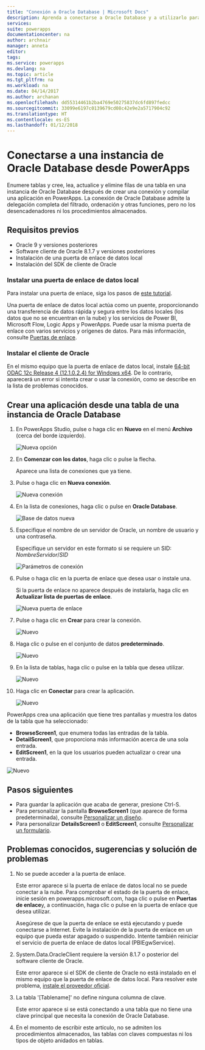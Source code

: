 ```yaml
---
title: "Conexión a Oracle Database | Microsoft Docs"
description: Aprenda a conectarse a Oracle Database y a utilizarlo para compilar aplicaciones en PowerApps.
services: 
suite: powerapps
documentationcenter: na
author: archnair
manager: anneta
editor: 
tags: 
ms.service: powerapps
ms.devlang: na
ms.topic: article
ms.tgt_pltfrm: na
ms.workload: na
ms.date: 04/14/2017
ms.author: archanan
ms.openlocfilehash: dd55314461b2ba4769e50275837dc6fd897fedcc
ms.sourcegitcommit: 33099e6197c0139679cd08c42e9e2a5717904c92
ms.translationtype: HT
ms.contentlocale: es-ES
ms.lasthandoff: 01/12/2018
---
```

# <a name="connect-to-an-oracle-database-from-powerapps"></a>Conectarse a una instancia de Oracle Database desde PowerApps
Enumere tablas y cree, lea, actualice y elimine filas de una tabla en una instancia de Oracle Database después de crear una conexión y compilar una aplicación en PowerApps. La conexión de Oracle Database admite la delegación completa del filtrado, ordenación y otras funciones, pero no los desencadenadores ni los procedimientos almacenados.

## <a name="prerequisites"></a>Requisitos previos
* Oracle 9 y versiones posteriores
* Software cliente de Oracle 8.1.7 y versiones posteriores
* Instalación de una puerta de enlace de datos local
* Instalación del SDK de cliente de Oracle

### <a name="install-an-on-premises-data-gateway"></a>Instalar una puerta de enlace de datos local
Para instalar una puerta de enlace, siga los pasos de [este tutorial](../gateway-management.md).

Una puerta de enlace de datos local actúa como un puente, proporcionando una transferencia de datos rápida y segura entre los datos locales (los datos que no se encuentran en la nube) y los servicios de Power BI, Microsoft Flow, Logic Apps y PowerApps. Puede usar la misma puerta de enlace con varios servicios y orígenes de datos. Para más información, consulte [Puertas de enlace](../gateway-reference.md).

### <a name="install-oracle-client"></a>Instalar el cliente de Oracle
En el mismo equipo que la puerta de enlace de datos local, instale [64-bit ODAC 12c Release 4 (12.1.0.2.4) for Windows x64](http://www.oracle.com/technetwork/database/windows/downloads/index-090165.html). De lo contrario, aparecerá un error si intenta crear o usar la conexión, como se describe en la lista de problemas conocidos.

## <a name="create-an-app-from-a-table-in-an-oracle-database"></a>Crear una aplicación desde una tabla de una instancia de Oracle Database
1. En PowerApps Studio, pulse o haga clic en **Nuevo** en el menú **Archivo** (cerca del borde izquierdo).
   
   ![Nueva opción](./media/connection-oracledb/new-app.png)
2. En **Comenzar con los datos**, haga clic o pulse la flecha.
   
      Aparece una lista de conexiones que ya tiene.
3. Pulse o haga clic en **Nueva conexión**.
   
   ![Nueva conexión](./media/connection-oracledb/new-connection.png)
4. En la lista de conexiones, haga clic o pulse en **Oracle Database**.
   
   ![Base de datos nueva](./media/connection-oracledb/oracle-db.png)
5. Especifique el nombre de un servidor de Oracle, un nombre de usuario y una contraseña.
   
    Especifique un servidor en este formato si se requiere un SID:<br>
    *NombreServidor*/*SID*
   
   ![Parámetros de conexión](./media/connection-oracledb/connection-params.png)
6. Pulse o haga clic en la puerta de enlace que desea usar o instale una.
   
    Si la puerta de enlace no aparece después de instalarla, haga clic en **Actualizar lista de puertas de enlace**.
   
   ![Nueva puerta de enlace](./media/connection-oracledb/choose-gateway.png)
7. Pulse o haga clic en **Crear** para crear la conexión.
   
   ![Nuevo](./media/connection-oracledb/create-button.png)
8. Haga clic o pulse en el conjunto de datos **predeterminado**.
   
   ![Nuevo](./media/connection-oracledb/choose-dataset.png)
9. En la lista de tablas, haga clic o pulse en la tabla que desea utilizar.
   
   ![Nuevo](./media/connection-oracledb/choose-table.png)
10. Haga clic en **Conectar** para crear la aplicación.
    
    ![Nuevo](./media/connection-oracledb/connect-button.png)

PowerApps crea una aplicación que tiene tres pantallas y muestra los datos de la tabla que ha seleccionado:

* **BrowseScreen1**, que enumera todas las entradas de la tabla.
* **DetailScreen1**, que proporciona más información acerca de una sola entrada.
* **EditScreen1**, en la que los usuarios pueden actualizar o crear una entrada.

![Nuevo](./media/connection-oracledb/afd-app.png)

## <a name="next-steps"></a>Pasos siguientes
* Para guardar la aplicación que acaba de generar, presione Ctrl-S.
* Para personalizar la pantalla **BrowseScreen1** (que aparece de forma predeterminada), consulte [Personalizar un diseño](../customize-layout-sharepoint.md).
* Para personalizar **DetailsScreen1** o **EditScreen1**, consulte [Personalizar un formulario](../customize-forms-sharepoint.md).

## <a name="known-issues-tips-and-troubleshooting"></a>Problemas conocidos, sugerencias y solución de problemas
1. No se puede acceder a la puerta de enlace.
   
    Este error aparece si la puerta de enlace de datos local no se puede conectar a la nube. Para comprobar el estado de la puerta de enlace, inicie sesión en powerapps.microsoft.com, haga clic o pulse en **Puertas de enlace**y, a continuación, haga clic o pulse en la puerta de enlace que desea utilizar.
   
    Asegúrese de que la puerta de enlace se está ejecutando y puede conectarse a Internet. Evite la instalación de la puerta de enlace en un equipo que pueda estar apagado o suspendido. Intente también reiniciar el servicio de puerta de enlace de datos local (PBIEgwService).
2. System.Data.OracleClient requiere la versión 8.1.7 o posterior del software cliente de Oracle.
   
    Este error aparece si el SDK de cliente de Oracle no está instalado en el mismo equipo que la puerta de enlace de datos local. Para resolver este problema, [instale el proveedor oficial](https://go.microsoft.com/fwlink/p/?LinkID=272376).
3. La tabla '[Tablename]' no define ninguna columna de clave.
   
    Este error aparece si se está conectando a una tabla que no tiene una clave principal que necesita la conexión de Oracle Database.
4. En el momento de escribir este artículo, no se admiten los procedimientos almacenados, las tablas con claves compuestas ni los tipos de objeto anidados en tablas.

